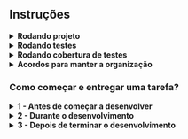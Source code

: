 <h2> Instruções </h2>

<details>
  <summary><strong> Rodando projeto </strong></summary>  
  <br/>
  
1. Clone o repositório com o comando:
  - `git clone git@github.com:InstitutoSerMelhor/ManagerCore.git`;
    - Entre na pasta do repositório:
      - `cd ManagerCore`     

2. Inicie a aplicação com o comando `docker-compose up --build -d`.
  - Caso queria parar os containers `docker-compose down`

3. Dentro do diretório raiz do projeto:
    - Instale as dependências `mvn install`.
    - E inicie a aplicação `mvn spring-boot:run`

3. Acesse a aplicação usando essa url `http://localhost:8080`.

</details>

<details>
  <summary><strong> Rodando testes </strong></summary>
  <br/>
  
  - Rodando testes(você deve estar na pasta raiz) - `mvn test`.

</details>

<details>
  <summary><strong> Rodando cobertura de testes </strong></summary>
  <br/>
  
  - Rode na raiz do projeto `mvn clean verify`.
  - Vá a pasta `/target/site` que foi gerada.
  - Abra o arquivo `index.html` no navegador e já poderá ver a cobertura de testes.

</details>

<details>
  <summary><strong>Acordos para manter a organização</strong></summary>
  <br/>
  
  - Não faça pushes para na branch main, ou seja, sempre trabalhe em uma nova branch, ver seção _1 - Antes de começar a desenvolver_.
  - Siga os padrões de branch e commit, ver seção _1 - Antes de começar a desenvolver_.
  - Tá com dificulade? Peça ajuda!

</details>

<h3> Como começar e entregar uma tarefa? </h3>

<details>
  <summary>
    <strong>1 - Antes de começar a desenvolver</strong>
  </summary><br>

  1. Crie uma branch a partir da branch `main`

  - Verifique se você está na branch `main`
    - Exemplo: `git branch`
  - Se não estiver, mude para a branch `main`
    - Exemplo: `git checkout main`
    
  - Agora crie uma branch onde você vai submeter os `commits` do seu projeto
    - Você deve criar uma branch no seguinte formato: `tipo-de-modificação/titulo-da-modificação`
    - Exemplo: `git checkout -b feat/add-endpoint-delete-user`

  2. Adicione as mudanças ao _stage_ do Git e faça um `commit`

  - Verifique que as mudanças ainda não estão no _stage_
    - Exemplo: `git status`

  - Adicione o novo arquivo ao _stage_ do Git
      - Exemplo:
        - `git add .` (adicionando todas as mudanças - _que estavam em vermelho_ - ao stage do Git)
        - `git status` (deve aparecer listado todas as mudanças agora em verde)

  - Faça o `commit` inicial
      - Exemplo:
        - `git commit -m ''` (fazendo o primeiro commit)
        - `git status` (deve aparecer uma mensagem tipo _nothing to commit_ )

  3. Adicione a sua branch com o novo `commit` ao repositório remoto

  - Usando o exemplo anterior: `git push -u origin feat/add-endpoint-delete-userp`

  4. Crie um novo `Pull Request` _(PR)_

  - Vá até a página de _Pull Requests_ do [repositório no GitHub](https://github.com/InstitutoSerMelhor/ManagerCore/pulls)
  - Clique no botão verde _"New pull request"_
  - Clique na caixa de seleção _"Compare"_ e escolha a sua branch **com atenção**
  - Coloque um título para a sua _Pull Request_
    - Exemplo: _"Add endpoint para deletar um usuário"_
  - Clique no botão verde _"Create pull request"_
  - Adicione uma descrição para o _Pull Request_ e clique no botão verde _"Create pull request"_
  - Volte até a [página de _Pull Requests_ do repositório](https://github.com/InstitutoSerMelhor/ManagerCore/pulls) e confira que o seu _Pull Request_ está criado

</details>

<details>
  <summary>
    <strong>2 - Durante o desenvolvimento</strong>
  </summary><br>

  - Faça `commits` das alterações que você fizer no código regularmente.

  - Lembre-se de sempre após um (ou alguns) `commits` atualizar o repositório remoto.

  - Os comandos que você utilizará com mais frequência são:
    1. `git status` _(para verificar o que está em vermelho - fora do stage - e o que está em verde - no stage)_
    2. `git add` _(para adicionar arquivos ao stage do Git)_
    3. `git commit` _(para criar um commit com os arquivos que estão no stage do Git)_
    4. `git push -u nome-da-branch` _(para enviar o commit para o repositório remoto na primeira vez que fizer o `push` de uma nova branch)_
    5. `git push` _(para enviar o commit para o repositório remoto após o passo anterior)_

</details>

<details>
  <summary>
    <strong>3 - Depois de terminar o desenvolvimento</strong>
  </summary><br>

  Para sinalizar que o seu projeto está pronto para o _"Code Review"_, faça o seguinte:

  * Vá até a página **DO SEU** _Pull Request_, adicione a label de _"code-review"_ e marque seus colegas:

    * No menu à direita, clique no _link_ **"Labels"** e escolha a _label_ **code-review**;

    * No menu à direita, clique no _link_ **"Assignees"** e escolha **o seu usuário**;

    * No menu à direita, clique no _link_ **"Reviewers"** e digite o username de algum colaborador do projeto``, exemplo `abnerferreiradesousa`.

</details>
